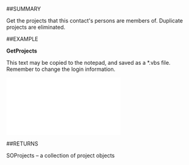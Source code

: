 

##SUMMARY

Get the projects that this contact's persons are members of. Duplicate projects are eliminated.


##EXAMPLE

**GetProjects**

This text may be copied to the notepad, and saved as a *.vbs file. Remember to change the login information.

![](../../Examples/vbs/SOContact.GetProjects.vbs.txt)




##RETURNS

SOProjects – a collection of project objects




